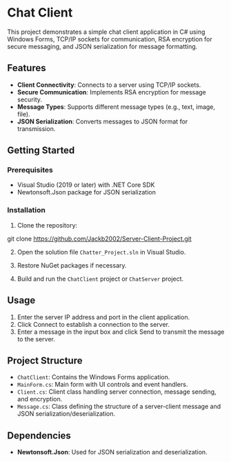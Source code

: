 # Chat Client

This project demonstrates a simple chat client application in C# using Windows Forms, TCP/IP sockets for communication, RSA encryption for secure messaging, and JSON serialization for message formatting.

## Features

- **Client Connectivity**: Connects to a server using TCP/IP sockets.
- **Secure Communication**: Implements RSA encryption for message security.
- **Message Types**: Supports different message types (e.g., text, image, file).
- **JSON Serialization**: Converts messages to JSON format for transmission.

## Getting Started

### Prerequisites

- Visual Studio (2019 or later) with .NET Core SDK
- Newtonsoft.Json package for JSON serialization

### Installation

1. Clone the repository:

git clone https://github.com/Jackb2002/Server-Client-Project.git

2. Open the solution file `Chatter_Project.sln` in Visual Studio.

3. Restore NuGet packages if necessary.

4. Build and run the `ChatClient` project or `ChatServer` project.

## Usage

1. Enter the server IP address and port in the client application.
2. Click Connect to establish a connection to the server.
3. Enter a message in the input box and click Send to transmit the message to the server.

## Project Structure

- `ChatClient`: Contains the Windows Forms application.
- `MainForm.cs`: Main form with UI controls and event handlers.
- `Client.cs`: Client class handling server connection, message sending, and encryption.
- `Message.cs`: Class defining the structure of a server-client message and JSON serialization/deserialization.

## Dependencies

- **Newtonsoft.Json**: Used for JSON serialization and deserialization.


